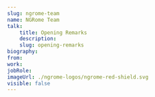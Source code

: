 ```yaml
---
slug: ngrome-team
name: NGRome Team
talk: 
    title: Opening Remarks
    description: 
    slug: opening-remarks
biography: 
from: 
work: 
jobRole: 
imageUrl: ./ngrome-logos/ngrome-red-shield.svg
visible: false
---
```

